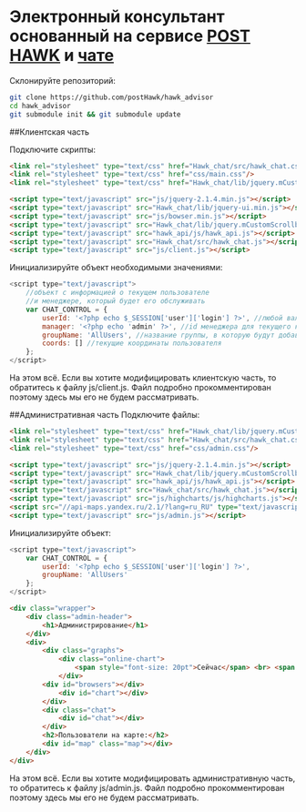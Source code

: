 # Электронный консультант основанный на сервисе [POST HAWK](https://github.com/postHawk) и [чате](https://github.com/postHawk/hawk_chat)

Склонируйте репозиторий:
```bash
git clone https://github.com/postHawk/hawk_advisor
cd hawk_advisor
git submodule init && git submodule update
```
##Клиентская часть

Подключите скрипты:
```html
<link rel="stylesheet" type="text/css" href="Hawk_chat/src/hawk_chat.css"/>
<link rel="stylesheet" type="text/css" href="css/main.css"/>
<link rel="stylesheet" type="text/css" href="Hawk_chat/lib/jquery.mCustomScrollbar.min.css"/>

<script type="text/javascript" src="js/jquery-2.1.4.min.js"></script>
<script type="text/javascript" src="Hawk_chat/lib/jquery-ui.min.js"></script>
<script type="text/javascript" src="js/bowser.min.js"></script>
<script type="text/javascript" src="Hawk_chat/lib/jquery.mCustomScrollbar.concat.min.js"></script>
<script type="text/javascript" src="hawk_api/js/hawk_api.js"></script>
<script type="text/javascript" src="Hawk_chat/src/hawk_chat.js"></script>
<script type="text/javascript" src="js/client.js"></script>
```
Инициализируйте объект необходимыми значениями:
```javascript
<script type="text/javascript">
    //объект с информацией о текущем пользователе
    //и менеджере, который будет его обслуживать
    var CHAT_CONTROL = {
        userId: '<?php echo $_SESSION['user']['login'] ?>', //любой валидный id пользователя
        manager: '<?php echo 'admin' ?>', //id менеджера для текущего клиента
        groupName: 'AllUsers', //название группы, в которую будут добавлены все пользователи (для удобства наблюдения за ними)
        coords: [] //текущие координаты пользователя
    };
</script>
```
На этом всё. Если вы хотите модифицировать клиентскую часть, то обратитесь к файлу js/client.js. Файл подробно прокомментирован поэтому здесь мы его не будем рассматривать.

##Административная часть
Подключите файлы:
```html
<link rel="stylesheet" type="text/css" href="Hawk_chat/lib/jquery.mCustomScrollbar.min.css"/>
<link rel="stylesheet" type="text/css" href="Hawk_chat/src/hawk_chat.css"/>
<link rel="stylesheet" type="text/css" href="css/admin.css"/>

<script type="text/javascript" src="js/jquery-2.1.4.min.js"></script>
<script type="text/javascript" src="Hawk_chat/lib/jquery.mCustomScrollbar.concat.min.js"></script>
<script type="text/javascript" src="hawk_api/js/hawk_api.js"></script>
<script type="text/javascript" src="Hawk_chat/src/hawk_chat.js"></script>
<script type="text/javascript" src="js/highcharts/js/highcharts.js"></script>
<script src="//api-maps.yandex.ru/2.1/?lang=ru_RU" type="text/javascript"></script>
<script type="text/javascript" src="js/admin.js"></script>
```
Инициализируйте объект:
```javascript
<script type="text/javascript">
    var CHAT_CONTROL = {
        userId: '<?php echo $_SESSION['user']['login'] ?>',
        groupName: 'AllUsers'
    };
</script>
```
```html
<div class="wrapper">
    <div class="admin-header">
        <h1>Администрирование</h1>
    </div>
    <div>
        <div class="graphs">
            <div class="online-chart">
                <span style="font-size: 20pt">Сейчас</span> <br> <span style="font-size: 70pt" id="user_count">0</span> <br> онлайн
            </div>
        <div id="browsers"></div>
            <div id="chart"></div>
        </div>
        <div class="chat">
            <div id="chat"></div>
        </div>
        <h2>Пользователи на карте:</h2>
        <div id="map" class="map"></div>
    </div>
</div>
```
На этом всё. Если вы хотите модифицировать административную часть, то обратитесь к файлу js/admin.js. Файл подробно прокомментирован поэтому здесь мы его не будем рассматривать.
